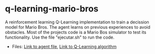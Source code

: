 # q-learning-mario-bros
A reinforcement learning Q-Learning implementation to train a decission model for Mario Bros. The agent learns on previous experiences to avoid obstacles. Most of the projects code is a Mario Bos simulator to test its functionality. Use the file "ejecutar.sh" to run the code.

  - Files: [Link to agent file](src/ch/idsia/agents/controllers/QBot.java), [Link to Q-Learning algorithm](src/ch/idsia/utils/QLearning.java)
